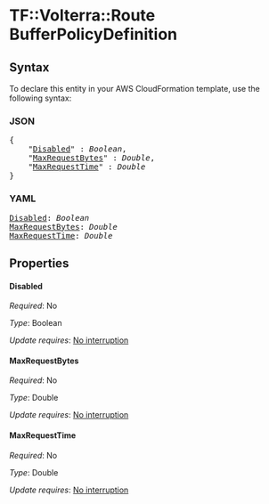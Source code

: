 # TF::Volterra::Route BufferPolicyDefinition

## Syntax

To declare this entity in your AWS CloudFormation template, use the following syntax:

### JSON

<pre>
{
    "<a href="#disabled" title="Disabled">Disabled</a>" : <i>Boolean</i>,
    "<a href="#maxrequestbytes" title="MaxRequestBytes">MaxRequestBytes</a>" : <i>Double</i>,
    "<a href="#maxrequesttime" title="MaxRequestTime">MaxRequestTime</a>" : <i>Double</i>
}
</pre>

### YAML

<pre>
<a href="#disabled" title="Disabled">Disabled</a>: <i>Boolean</i>
<a href="#maxrequestbytes" title="MaxRequestBytes">MaxRequestBytes</a>: <i>Double</i>
<a href="#maxrequesttime" title="MaxRequestTime">MaxRequestTime</a>: <i>Double</i>
</pre>

## Properties

#### Disabled

_Required_: No

_Type_: Boolean

_Update requires_: [No interruption](https://docs.aws.amazon.com/AWSCloudFormation/latest/UserGuide/using-cfn-updating-stacks-update-behaviors.html#update-no-interrupt)

#### MaxRequestBytes

_Required_: No

_Type_: Double

_Update requires_: [No interruption](https://docs.aws.amazon.com/AWSCloudFormation/latest/UserGuide/using-cfn-updating-stacks-update-behaviors.html#update-no-interrupt)

#### MaxRequestTime

_Required_: No

_Type_: Double

_Update requires_: [No interruption](https://docs.aws.amazon.com/AWSCloudFormation/latest/UserGuide/using-cfn-updating-stacks-update-behaviors.html#update-no-interrupt)

